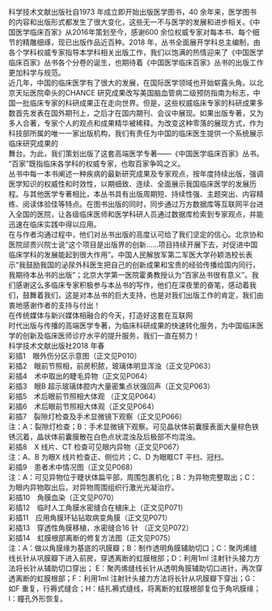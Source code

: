 科学技术文献出版社自1973 年成立即开始出版医学图书，40 余年来，医学图书的内容和出版形式都发生了很大变化，这些无一不与医学的发展和进步相关。《中国医学临床百家》从2016年策划至今，感谢600 余位权威专家对每本书、每个细节的精雕细琢，现已出版作品近百种。2018 年，丛书全面展开学科总主编制，由各个学科权威专家指导本学科相关出版工作，我们以饱满的热情迎来了《中国医学临床百家》丛书各个分卷的诞生，也期待着《中国医学临床百家》丛书的出版工作更加科学与规范。  
近几年，中国的临床医学有了很大的发展，在国际医学领域也开始崭露头角。以北京天坛医院牵头的CHANCE 研究成果改写美国脑血管病二级预防指南为标志，中国一批临床专家的科研成果正在走向世界。但是，这些权威临床专家的科研成果多数首先发表在国外期刊上，之后才在国内期刊、会议中展现。如果出版专著，又为多人合著，专家个人的观点和成果精华被稀释。为改变这种零落的展现方式，作为科技部所属的唯一一家出版机构，我们有责任为中国的临床医生提供一个系统展示临床研究成果的  
舞台。为此，我们策划出版了这套高端医学专著——《中国医学临床百家》丛书。  
“百家”既指临床各学科的权威专家，也取百家争鸣之义。  
丛书中每一本书阐述一种疾病的最新研究成果及专家观点，按年度持续出版，强调医学知识的权威性和时效性，以期细致、连续、全面展示我国临床医学的发展历程。与其他医学专著相比，本丛书具有出版周期短、持续性强、主题突出、内容精练、阅读体验佳等特点。在图书出版的同时，同步通过万方数据库等互联网平台进入全国的医院，让各级临床医师和医学科研人员通过数据库检索到专家观点，并能迅速在临床实践中得以应用。  
在与作者沟通过程中，他们对丛书出版的高度认可给了我们坚定的信心。北京协和医院邱贵兴院士说“这个项目是出版界的创新……项目持续开展下去，对促进中国临床学科的发展能起到很大作用”。中国人民解放军第二军医大学孙颖浩校长表示“我鼓励我国的泌尿外科医生把自己的创新成果和宝贵的经验传播给国内同行，我期待本丛书的出版”；北京大学第一医院霍勇教授认为“百家丛书很有意义”。我们感谢这么多临床专家积极参与本丛书的写作，他们在深夜里的奋笔，感动着我们，鼓舞着我们，这是对本丛书的巨大支持，也是对我们出版工作的肯定，我们由衷地感谢作者的支持与付出！  
在传统媒体与新兴媒体相融合的今天，打造好这套在互联网  
时代出版与传播的高端医学专著，为临床科研成果的快速转化服务，为中国临床医学的创新及临床医师诊疗水平的提升服务，我们一直在努力！  
科学技术文献出版社2018 年春  
彩插1　眼外伤分区示意图（正文见P010）  
彩插2　眼前节照相，前房积脓，玻璃体明显浑浊（正文见P063）  
彩插4　术中取出的睫毛异物（正文见P064）  
彩插3　眼B 超示玻璃体腔内大量密集点状强回声（正文见P063）  
彩插5　术后眼前节照相大体观 （正文见P064）  
彩插6　术后眼前节照相大体观（正文见P064）  
彩插7　裂隙灯检查及手术显微镜下观察（正文见P066）  
注：A：裂隙灯检查；B：手术显微镜下观察。可见晶状体前囊膜表面大量棕色铁锈沉着，晶状体前囊膜散在白色点状混浊及后极部不均混浊。  
彩插8　X 线片、CT 检查可见眼内异物（正文见P067）  
注：A、B 为眼X 线片检查正、侧位片；C、D 为眼眶CT 平扫、冠扫。  
彩插9　患者术中情况图（正文见P068）  
注：A：可见异物位于睫状体扁平部，周围包裹机化；B：为异物完整取出；C：为眼内异物取出后，对异物周围组织行激光光凝治疗。  
彩插10　角膜血染（正文见P070）  
彩插12　临时人工角膜水密缝合在植床上（正文见P071）  
彩插11　应用角膜环钻钻取病变角膜（正文见P071）  
彩插13　穿透性角膜移植，水密缝合16 针 （正文见P072）  
彩插14　虹膜根部离断的修复方法图（正文见P075）  
注：A：做以角膜缘为基底的巩膜瓣；B：制作透明角膜辅助切口；C：聚丙烯缝线长针从巩膜瓣下进入前房，穿透离断的虹膜根部；D：利用1ml 注射针头接力方法将长针从辅助切口穿出； E：聚丙烯缝线长针从透明角膜辅助切口进针，再次穿透离断的虹膜根部；F：利用1ml 注射针头接力方法将长针从巩膜瓣下穿出；G：如F 重复，行褥式缝合；H：结扎褥式缝线，将离断的虹膜根部复位于角巩膜缘；I：瞳孔外形恢复。  